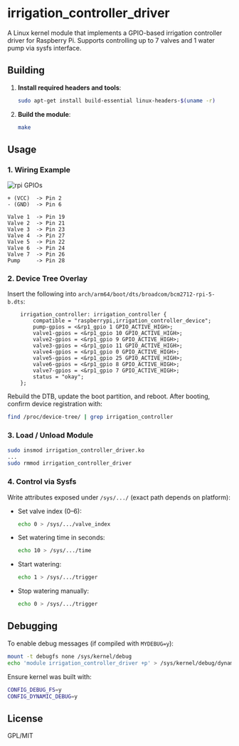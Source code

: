 # irrigation_controller_driver

A Linux kernel module that implements a GPIO-based irrigation controller driver for Raspberry Pi. Supports controlling up to 7 valves and 1 water pump via sysfs interface.

## Building

1. **Install required headers and tools**:
   ```bash
   sudo apt-get install build-essential linux-headers-$(uname -r)
   ```
2. **Build the module**:
   ```bash
   make
   ```

## Usage

### 1. **Wiring Example**

![rpi GPIOs](https://pinout-ai.s3.eu-west-2.amazonaws.com/raspberry-pi-5-gpio-pinout-diagram.webp)

```
+ (VCC)  -> Pin 2  
- (GND)  -> Pin 6

Valve 1  -> Pin 19  
Valve 2  -> Pin 21  
Valve 3  -> Pin 23  
Valve 4  -> Pin 27  
Valve 5  -> Pin 22  
Valve 6  -> Pin 24  
Valve 7  -> Pin 26  
Pump     -> Pin 28  
```

### 2. **Device Tree Overlay**

Insert the following into `arch/arm64/boot/dts/broadcom/bcm2712-rpi-5-b.dts`:

```dts
	irrigation_controller: irrigation_controller {
	    compatible = "raspberrypi,irrigation_controller_device";
	    pump-gpios = <&rp1_gpio 1 GPIO_ACTIVE_HIGH>;
	    valve1-gpios = <&rp1_gpio 10 GPIO_ACTIVE_HIGH>;
	    valve2-gpios = <&rp1_gpio 9 GPIO_ACTIVE_HIGH>;
	    valve3-gpios = <&rp1_gpio 11 GPIO_ACTIVE_HIGH>;
	    valve4-gpios = <&rp1_gpio 0 GPIO_ACTIVE_HIGH>;
	    valve5-gpios = <&rp1_gpio 25 GPIO_ACTIVE_HIGH>;
	    valve6-gpios = <&rp1_gpio 8 GPIO_ACTIVE_HIGH>;
	    valve7-gpios = <&rp1_gpio 7 GPIO_ACTIVE_HIGH>;		
	    status = "okay";
	};
```

Rebuild the DTB, update the boot partition, and reboot. After booting, confirm device registration with:

```bash
find /proc/device-tree/ | grep irrigation_controller
```

### 3. **Load / Unload Module**
```bash
sudo insmod irrigation_controller_driver.ko
...
sudo rmmod irrigation_controller_driver
```

### 4. **Control via Sysfs**

Write attributes exposed under `/sys/.../` (exact path depends on platform):

- Set valve index (0–6):
  ```bash
  echo 0 > /sys/.../valve_index
  ```
- Set watering time in seconds:
  ```bash
  echo 10 > /sys/.../time
  ```
- Start watering:
  ```bash
  echo 1 > /sys/.../trigger
  ```
- Stop watering manually:
  ```bash
  echo 0 > /sys/.../trigger
  ```

## Debugging

To enable debug messages (if compiled with `MYDEBUG=y`):

```bash
mount -t debugfs none /sys/kernel/debug
echo 'module irrigation_controller_driver +p' > /sys/kernel/debug/dynamic_debug/control
```

Ensure kernel was built with:
```bash
CONFIG_DEBUG_FS=y
CONFIG_DYNAMIC_DEBUG=y
```

## License

GPL/MIT

